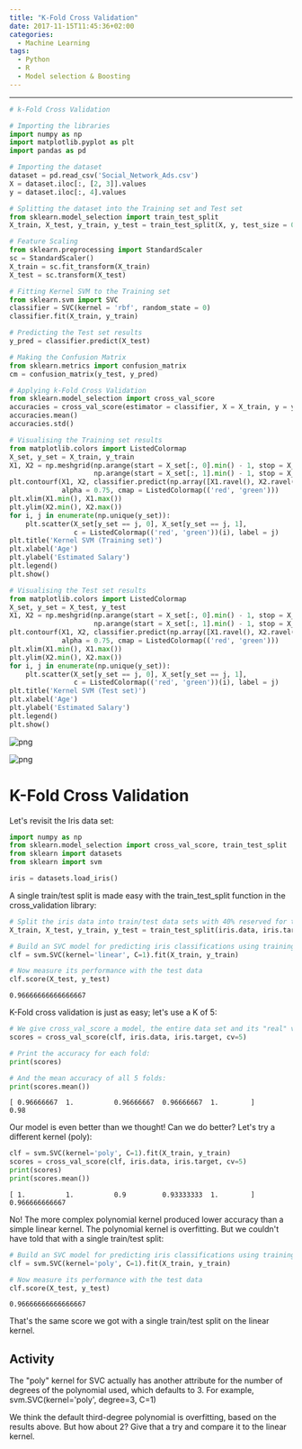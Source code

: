 ```yaml
---
title: "K-Fold Cross Validation"
date: 2017-11-15T11:45:36+02:00
categories:
  - Machine Learning
tags:
  - Python
  - R
  - Model selection & Boosting
---
```


---

``` python
# k-Fold Cross Validation

# Importing the libraries
import numpy as np
import matplotlib.pyplot as plt
import pandas as pd

# Importing the dataset
dataset = pd.read_csv('Social_Network_Ads.csv')
X = dataset.iloc[:, [2, 3]].values
y = dataset.iloc[:, 4].values

# Splitting the dataset into the Training set and Test set
from sklearn.model_selection import train_test_split
X_train, X_test, y_train, y_test = train_test_split(X, y, test_size = 0.25, random_state = 0)

# Feature Scaling
from sklearn.preprocessing import StandardScaler
sc = StandardScaler()
X_train = sc.fit_transform(X_train)
X_test = sc.transform(X_test)

# Fitting Kernel SVM to the Training set
from sklearn.svm import SVC
classifier = SVC(kernel = 'rbf', random_state = 0)
classifier.fit(X_train, y_train)

# Predicting the Test set results
y_pred = classifier.predict(X_test)

# Making the Confusion Matrix
from sklearn.metrics import confusion_matrix
cm = confusion_matrix(y_test, y_pred)

# Applying k-Fold Cross Validation
from sklearn.model_selection import cross_val_score
accuracies = cross_val_score(estimator = classifier, X = X_train, y = y_train, cv = 10)
accuracies.mean()
accuracies.std()

# Visualising the Training set results
from matplotlib.colors import ListedColormap
X_set, y_set = X_train, y_train
X1, X2 = np.meshgrid(np.arange(start = X_set[:, 0].min() - 1, stop = X_set[:, 0].max() + 1, step = 0.01),
                     np.arange(start = X_set[:, 1].min() - 1, stop = X_set[:, 1].max() + 1, step = 0.01))
plt.contourf(X1, X2, classifier.predict(np.array([X1.ravel(), X2.ravel()]).T).reshape(X1.shape),
             alpha = 0.75, cmap = ListedColormap(('red', 'green')))
plt.xlim(X1.min(), X1.max())
plt.ylim(X2.min(), X2.max())
for i, j in enumerate(np.unique(y_set)):
    plt.scatter(X_set[y_set == j, 0], X_set[y_set == j, 1],
                c = ListedColormap(('red', 'green'))(i), label = j)
plt.title('Kernel SVM (Training set)')
plt.xlabel('Age')
plt.ylabel('Estimated Salary')
plt.legend()
plt.show()

# Visualising the Test set results
from matplotlib.colors import ListedColormap
X_set, y_set = X_test, y_test
X1, X2 = np.meshgrid(np.arange(start = X_set[:, 0].min() - 1, stop = X_set[:, 0].max() + 1, step = 0.01),
                     np.arange(start = X_set[:, 1].min() - 1, stop = X_set[:, 1].max() + 1, step = 0.01))
plt.contourf(X1, X2, classifier.predict(np.array([X1.ravel(), X2.ravel()]).T).reshape(X1.shape),
             alpha = 0.75, cmap = ListedColormap(('red', 'green')))
plt.xlim(X1.min(), X1.max())
plt.ylim(X2.min(), X2.max())
for i, j in enumerate(np.unique(y_set)):
    plt.scatter(X_set[y_set == j, 0], X_set[y_set == j, 1],
                c = ListedColormap(('red', 'green'))(i), label = j)
plt.title('Kernel SVM (Test set)')
plt.xlabel('Age')
plt.ylabel('Estimated Salary')
plt.legend()
plt.show()
```

![png](/images/kf1.png)

![png](/images/kf2.png)


# K-Fold Cross Validation
Let's revisit the Iris data set:

```python
import numpy as np
from sklearn.model_selection import cross_val_score, train_test_split
from sklearn import datasets
from sklearn import svm

iris = datasets.load_iris()

```

A single train/test split is made easy with the train_test_split function in the cross_validation library:


```python
# Split the iris data into train/test data sets with 40% reserved for testing
X_train, X_test, y_train, y_test = train_test_split(iris.data, iris.target, test_size=0.4, random_state=0)

# Build an SVC model for predicting iris classifications using training data
clf = svm.SVC(kernel='linear', C=1).fit(X_train, y_train)

# Now measure its performance with the test data
clf.score(X_test, y_test)   
```




    0.96666666666666667



K-Fold cross validation is just as easy; let's use a K of 5:


```python
# We give cross_val_score a model, the entire data set and its "real" values, and the number of folds:
scores = cross_val_score(clf, iris.data, iris.target, cv=5)

# Print the accuracy for each fold:
print(scores)

# And the mean accuracy of all 5 folds:
print(scores.mean())
```

    [ 0.96666667  1.          0.96666667  0.96666667  1.        ]
    0.98


Our model is even better than we thought! Can we do better? Let's try a different kernel (poly):


```python
clf = svm.SVC(kernel='poly', C=1).fit(X_train, y_train)
scores = cross_val_score(clf, iris.data, iris.target, cv=5)
print(scores)
print(scores.mean())
```

    [ 1.          1.          0.9         0.93333333  1.        ]
    0.966666666667


No! The more complex polynomial kernel produced lower accuracy than a simple linear kernel. The polynomial kernel is overfitting. But we couldn't have told that with a single train/test split:


```python
# Build an SVC model for predicting iris classifications using training data
clf = svm.SVC(kernel='poly', C=1).fit(X_train, y_train)

# Now measure its performance with the test data
clf.score(X_test, y_test)   
```




    0.96666666666666667



That's the same score we got with a single train/test split on the linear kernel.

## Activity

The "poly" kernel for SVC actually has another attribute for the number of degrees of the polynomial used, which defaults to 3. For example, svm.SVC(kernel='poly', degree=3, C=1)

We think the default third-degree polynomial is overfitting, based on the results above. But how about 2? Give that a try and compare it to the linear kernel.


```python

```
